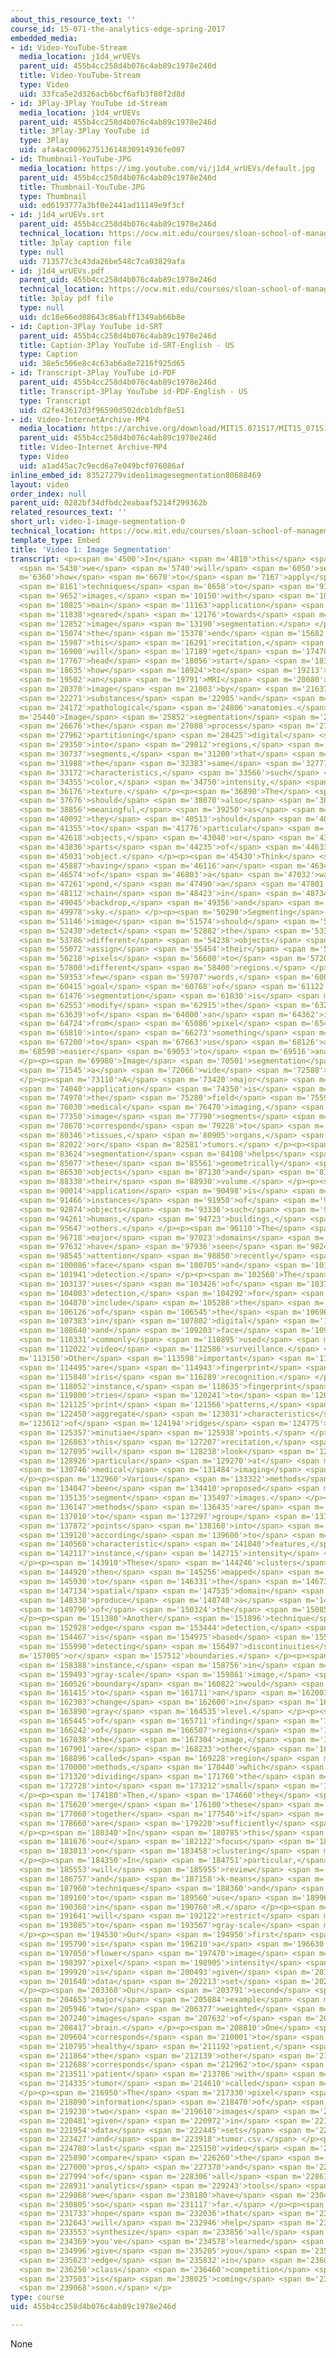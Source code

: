 ```yaml
---
about_this_resource_text: ''
course_id: 15-071-the-analytics-edge-spring-2017
embedded_media:
- id: Video-YouTube-Stream
  media_location: j1d4_wrUEVs
  parent_uid: 455b4cc258d4b076c4ab89c1978e246d
  title: Video-YouTube-Stream
  type: Video
  uid: 33fca5e2d326acb6bcf6afb3f80f2d8d
- id: 3Play-3Play YouTube id-Stream
  media_location: j1d4_wrUEVs
  parent_uid: 455b4cc258d4b076c4ab89c1978e246d
  title: 3Play-3Play YouTube id
  type: 3Play
  uid: afa4ac009627513614830914936fe007
- id: Thumbnail-YouTube-JPG
  media_location: https://img.youtube.com/vi/j1d4_wrUEVs/default.jpg
  parent_uid: 455b4cc258d4b076c4ab89c1978e246d
  title: Thumbnail-YouTube-JPG
  type: Thumbnail
  uid: ed6193777a3bf0e2441ad11149e9f3cf
- id: j1d4_wrUEVs.srt
  parent_uid: 455b4cc258d4b076c4ab89c1978e246d
  technical_location: https://ocw.mit.edu/courses/sloan-school-of-management/15-071-the-analytics-edge-spring-2017/clustering/seeing-the-big-picture-segmenting-images-to-create-data-recitation/video-1-image-segmentation/video-1-image-segmentation-0/j1d4_wrUEVs.srt
  title: 3play caption file
  type: null
  uid: 713577c3c43da26be548c7ca03829afa
- id: j1d4_wrUEVs.pdf
  parent_uid: 455b4cc258d4b076c4ab89c1978e246d
  technical_location: https://ocw.mit.edu/courses/sloan-school-of-management/15-071-the-analytics-edge-spring-2017/clustering/seeing-the-big-picture-segmenting-images-to-create-data-recitation/video-1-image-segmentation/video-1-image-segmentation-0/j1d4_wrUEVs.pdf
  title: 3play pdf file
  type: null
  uid: dc18e66ed88643c86abff1349ab66b8e
- id: Caption-3Play YouTube id-SRT
  parent_uid: 455b4cc258d4b076c4ab89c1978e246d
  title: Caption-3Play YouTube id-SRT-English - US
  type: Caption
  uid: 38e5c506e8c4c63ab6a8e7216f925d65
- id: Transcript-3Play YouTube id-PDF
  parent_uid: 455b4cc258d4b076c4ab89c1978e246d
  title: Transcript-3Play YouTube id-PDF-English - US
  type: Transcript
  uid: d2fe43617d3f96590d502dcb1dbf8e51
- id: Video-InternetArchive-MP4
  media_location: https://archive.org/download/MIT15.071S17/MIT15_071S17_Session_6.4.02_300k.mp4
  parent_uid: 455b4cc258d4b076c4ab89c1978e246d
  title: Video-Internet Archive-MP4
  type: Video
  uid: a1ad45ac7c9ecd6a7e049bcf076086af
inline_embed_id: 83527279video1imagesegmentation80688469
layout: video
order_index: null
parent_uid: 0282bf34dfbdc2eabaaf5214f299362b
related_resources_text: ''
short_url: video-1-image-segmentation-0
technical_location: https://ocw.mit.edu/courses/sloan-school-of-management/15-071-the-analytics-edge-spring-2017/clustering/seeing-the-big-picture-segmenting-images-to-create-data-recitation/video-1-image-segmentation/video-1-image-segmentation-0
template_type: Embed
title: 'Video 1: Image Segmentation'
transcript: <p><span m='4500'>In</span> <span m='4810'>this</span> <span m='5120'>recitation,</span>
  <span m='5430'>we</span> <span m='5740'>will</span> <span m='6050'>see</span> <span
  m='6360'>how</span> <span m='6670'>to</span> <span m='7167'>apply</span> <span m='7664'>clustering</span>
  <span m='8161'>techniques</span> <span m='8658'>to</span> <span m='9155'>segment</span>
  <span m='9652'>images,</span> <span m='10150'>with</span> <span m='10487'>the</span>
  <span m='10825'>main</span> <span m='11163'>application</span> <span m='11501'>being</span>
  <span m='11838'>geared</span> <span m='12176'>towards</span> <span m='12514'>medical</span>
  <span m='12852'>image</span> <span m='13190'>segmentation.</span> </p><p><span m='14770'>At</span>
  <span m='15074'>the</span> <span m='15378'>end</span> <span m='15682'>of</span>
  <span m='15987'>this</span> <span m='16291'>recitation,</span> <span m='16595'>you</span>
  <span m='16900'>will</span> <span m='17189'>get</span> <span m='17478'>a</span>
  <span m='17767'>head</span> <span m='18056'>start</span> <span m='18345'>on</span>
  <span m='18635'>how</span> <span m='18924'>to</span> <span m='19213'>cluster</span>
  <span m='19502'>an</span> <span m='19791'>MRI</span> <span m='20080'>brain</span>
  <span m='20370'>image</span> <span m='21003'>by</span> <span m='21637'>tissue</span>
  <span m='22271'>substances</span> <span m='22905'>and</span> <span m='23538'>locate</span>
  <span m='24172'>pathological</span> <span m='24806'>anatomies.</span> </p><p><span
  m='25440'>Image</span> <span m='25852'>segmentation</span> <span m='26264'>is</span>
  <span m='26676'>the</span> <span m='27088'>process</span> <span m='27500'>of</span>
  <span m='27962'>partitioning</span> <span m='28425'>digital</span> <span m='28887'>images</span>
  <span m='29350'>into</span> <span m='29812'>regions,</span> <span m='30275'>or</span>
  <span m='30737'>segments,</span> <span m='31200'>that</span> <span m='31594'>share</span>
  <span m='31988'>the</span> <span m='32383'>same</span> <span m='32777'>visual</span>
  <span m='33172'>characteristics,</span> <span m='33566'>such</span> <span m='33961'>as</span>
  <span m='34355'>color,</span> <span m='34750'>intensity,</span> <span m='35463'>or</span>
  <span m='36176'>texture.</span> </p><p><span m='36890'>The</span> <span m='37283'>segments</span>
  <span m='37676'>should</span> <span m='38070'>also</span> <span m='38463'>be</span>
  <span m='38856'>meaningful,</span> <span m='39250'>as</span> <span m='39671'>in</span>
  <span m='40092'>they</span> <span m='40513'>should</span> <span m='40934'>correspond</span>
  <span m='41355'>to</span> <span m='41776'>particular</span> <span m='42197'>surfaces,</span>
  <span m='42618'>objects,</span> <span m='43040'>or</span> <span m='43438'>even</span>
  <span m='43836'>parts</span> <span m='44235'>of</span> <span m='44633'>an</span>
  <span m='45031'>object.</span> </p><p><span m='45430'>Think</span> <span m='45658'>of</span>
  <span m='45887'>having</span> <span m='46116'>an</span> <span m='46345'>image</span>
  <span m='46574'>of</span> <span m='46803'>a</span> <span m='47032'>water</span>
  <span m='47261'>pond,</span> <span m='47490'>a</span> <span m='47801'>mountain</span>
  <span m='48112'>chain</span> <span m='48423'>in</span> <span m='48734'>the</span>
  <span m='49045'>backdrop,</span> <span m='49356'>and</span> <span m='49667'>the</span>
  <span m='49978'>sky.</span> </p><p><span m='50290'>Segmenting</span> <span m='50718'>this</span>
  <span m='51146'>image</span> <span m='51574'>should</span> <span m='52002'>ideally</span>
  <span m='52430'>detect</span> <span m='52882'>the</span> <span m='53334'>three</span>
  <span m='53786'>different</span> <span m='54238'>objects</span> <span m='54690'>and</span>
  <span m='55072'>assign</span> <span m='55454'>their</span> <span m='55836'>corresponding</span>
  <span m='56218'>pixels</span> <span m='56600'>to</span> <span m='57200'>three</span>
  <span m='57800'>different</span> <span m='58400'>regions.</span> </p><p><span m='59000'>In</span>
  <span m='59353'>few</span> <span m='59707'>words,</span> <span m='60061'>the</span>
  <span m='60415'>goal</span> <span m='60768'>of</span> <span m='61122'>image</span>
  <span m='61476'>segmentation</span> <span m='61830'>is</span> <span m='62191'>to</span>
  <span m='62553'>modify</span> <span m='62915'>the</span> <span m='63277'>representation</span>
  <span m='63639'>of</span> <span m='64000'>an</span> <span m='64362'>image</span>
  <span m='64724'>from</span> <span m='65086'>pixel</span> <span m='65448'>data</span>
  <span m='65810'>into</span> <span m='66273'>something</span> <span m='66736'>meaningful</span>
  <span m='67200'>to</span> <span m='67663'>us</span> <span m='68126'>and</span> <span
  m='68590'>easier</span> <span m='69053'>to</span> <span m='69516'>analyze.</span>
  </p><p><span m='69980'>Image</span> <span m='70501'>segmentation</span> <span m='71023'>has</span>
  <span m='71545'>a</span> <span m='72066'>wide</span> <span m='72588'>applicability.</span>
  </p><p><span m='73110'>A</span> <span m='73420'>major</span> <span m='73730'>practical</span>
  <span m='74040'>application</span> <span m='74350'>is</span> <span m='74660'>in</span>
  <span m='74970'>the</span> <span m='75280'>field</span> <span m='75590'>of</span>
  <span m='76030'>medical</span> <span m='76470'>imaging,</span> <span m='76910'>where</span>
  <span m='77350'>image</span> <span m='77790'>segments</span> <span m='78230'>often</span>
  <span m='78670'>correspond</span> <span m='79228'>to</span> <span m='79787'>different</span>
  <span m='80346'>tissues,</span> <span m='80905'>organs,</span> <span m='81463'>pathologies,</span>
  <span m='82022'>or</span> <span m='82581'>tumors.</span> </p><p><span m='83140'>Image</span>
  <span m='83624'>segmentation</span> <span m='84108'>helps</span> <span m='84592'>locate</span>
  <span m='85077'>these</span> <span m='85561'>geometrically</span> <span m='86045'>complex</span>
  <span m='86530'>objects</span> <span m='87130'>and</span> <span m='87730'>measure</span>
  <span m='88330'>their</span> <span m='88930'>volume.</span> </p><p><span m='89530'>Another</span>
  <span m='90014'>application</span> <span m='90498'>is</span> <span m='90982'>detecting</span>
  <span m='91466'>instances</span> <span m='91950'>of</span> <span m='92412'>semantic</span>
  <span m='92874'>objects</span> <span m='93336'>such</span> <span m='93798'>as</span>
  <span m='94261'>humans,</span> <span m='94723'>buildings,</span> <span m='95185'>and</span>
  <span m='95647'>others.</span> </p><p><span m='96110'>The</span> <span m='96414'>two</span>
  <span m='96718'>major</span> <span m='97023'>domains</span> <span m='97327'>that</span>
  <span m='97632'>have</span> <span m='97936'>seen</span> <span m='98241'>much</span>
  <span m='98545'>attention</span> <span m='98850'>recently</span> <span m='99468'>include</span>
  <span m='100086'>face</span> <span m='100705'>and</span> <span m='101323'>pedestrian</span>
  <span m='101941'>detection.</span> </p><p><span m='102560'>The</span> <span m='102848'>main</span>
  <span m='103137'>uses</span> <span m='103426'>of</span> <span m='103715'>facial</span>
  <span m='104003'>detection,</span> <span m='104292'>for</span> <span m='104581'>instance,</span>
  <span m='104870'>include</span> <span m='105288'>the</span> <span m='105707'>development</span>
  <span m='106126'>of</span> <span m='106545'>the</span> <span m='106964'>auto-focus</span>
  <span m='107383'>in</span> <span m='107802'>digital</span> <span m='108221'>cameras</span>
  <span m='108640'>and</span> <span m='109203'>face</span> <span m='109767'>recognition</span>
  <span m='110331'>commonly</span> <span m='110895'>used</span> <span m='111458'>in</span>
  <span m='112022'>video</span> <span m='112586'>surveillance.</span> </p><p><span
  m='113150'>Other</span> <span m='113598'>important</span> <span m='114046'>applications</span>
  <span m='114495'>are</span> <span m='114943'>fingerprint</span> <span m='115392'>and</span>
  <span m='115840'>iris</span> <span m='116289'>recognition.</span> </p><p><span m='117470'>For</span>
  <span m='118052'>instance,</span> <span m='118635'>fingerprint</span> <span m='119217'>recognition</span>
  <span m='119800'>tries</span> <span m='120241'>to</span> <span m='120683'>identify</span>
  <span m='121125'>print</span> <span m='121566'>patterns,</span> <span m='122008'>including</span>
  <span m='122450'>aggregate</span> <span m='123031'>characteristics</span> <span
  m='123612'>of</span> <span m='124194'>ridges</span> <span m='124775'>and</span>
  <span m='125357'>minutiae</span> <span m='125938'>points.</span> </p><p><span m='126520'>In</span>
  <span m='126863'>this</span> <span m='127207'>recitation,</span> <span m='127551'>we</span>
  <span m='127895'>will</span> <span m='128238'>look</span> <span m='128582'>in</span>
  <span m='128926'>particular</span> <span m='129270'>at</span> <span m='130008'>the</span>
  <span m='130746'>medical</span> <span m='131484'>imaging</span> <span m='132222'>application.</span>
  </p><p><span m='132960'>Various</span> <span m='133322'>methods</span> <span m='133685'>have</span>
  <span m='134047'>been</span> <span m='134410'>proposed</span> <span m='134772'>to</span>
  <span m='135135'>segment</span> <span m='135497'>images.</span> </p><p><span m='135860'>Clustering</span>
  <span m='136147'>methods</span> <span m='136435'>are</span> <span m='136722'>used</span>
  <span m='137010'>to</span> <span m='137297'>group</span> <span m='137585'>the</span>
  <span m='137872'>points</span> <span m='138160'>into</span> <span m='138640'>clusters</span>
  <span m='139120'>according</span> <span m='139600'>to</span> <span m='140080'>their</span>
  <span m='140560'>characteristic</span> <span m='141040'>features,</span> <span m='141520'>for</span>
  <span m='142117'>instance,</span> <span m='142715'>intensity</span> <span m='143312'>values.</span>
  </p><p><span m='143910'>These</span> <span m='144246'>clusters</span> <span m='144583'>are</span>
  <span m='144920'>then</span> <span m='145256'>mapped</span> <span m='145593'>back</span>
  <span m='145930'>to</span> <span m='146331'>the</span> <span m='146732'>original</span>
  <span m='147134'>spatial</span> <span m='147535'>domain</span> <span m='147937'>to</span>
  <span m='148338'>produce</span> <span m='148740'>a</span> <span m='149268'>segmentation</span>
  <span m='149796'>of</span> <span m='150324'>the</span> <span m='150852'>image.</span>
  </p><p><span m='151380'>Another</span> <span m='151896'>technique</span> <span m='152412'>is</span>
  <span m='152928'>edge</span> <span m='153444'>detection,</span> <span m='153960'>which</span>
  <span m='154467'>is</span> <span m='154975'>based</span> <span m='155482'>on</span>
  <span m='155990'>detecting</span> <span m='156497'>discontinuities</span> <span
  m='157005'>or</span> <span m='157512'>boundaries.</span> </p><p><span m='158020'>For</span>
  <span m='158388'>instance,</span> <span m='158756'>in</span> <span m='159125'>a</span>
  <span m='159493'>gray-scale</span> <span m='159861'>image,</span> <span m='160230'>a</span>
  <span m='160526'>boundary</span> <span m='160822'>would</span> <span m='161118'>correspond</span>
  <span m='161415'>to</span> <span m='161711'>an</span> <span m='162007'>abrupt</span>
  <span m='162303'>change</span> <span m='162600'>in</span> <span m='163245'>the</span>
  <span m='163890'>gray</span> <span m='164535'>level.</span> </p><p><span m='165180'>Instead</span>
  <span m='165445'>of</span> <span m='165711'>finding</span> <span m='165976'>boundaries</span>
  <span m='166242'>of</span> <span m='166507'>regions</span> <span m='166773'>in</span>
  <span m='167038'>the</span> <span m='167304'>image,</span> <span m='167570'>there</span>
  <span m='167901'>are</span> <span m='168233'>other</span> <span m='168565'>techniques</span>
  <span m='168896'>called</span> <span m='169228'>region</span> <span m='169560'>growing</span>
  <span m='170000'>methods,</span> <span m='170440'>which</span> <span m='170880'>start</span>
  <span m='171320'>dividing</span> <span m='171760'>the</span> <span m='172244'>image</span>
  <span m='172728'>into</span> <span m='173212'>small</span> <span m='173696'>regions.</span>
  </p><p><span m='174180'>Then,</span> <span m='174660'>they</span> <span m='175140'>sequentially</span>
  <span m='175620'>merge</span> <span m='176100'>these</span> <span m='176580'>regions</span>
  <span m='177060'>together</span> <span m='177540'>if</span> <span m='178100'>they</span>
  <span m='178660'>are</span> <span m='179220'>sufficiently</span> <span m='179780'>similar.</span>
  </p><p><span m='180340'>In</span> <span m='180785'>this</span> <span m='181231'>recitation,</span>
  <span m='181676'>our</span> <span m='182122'>focus</span> <span m='182567'>is</span>
  <span m='183013'>on</span> <span m='183458'>clustering</span> <span m='183904'>methods.</span>
  </p><p><span m='184350'>In</span> <span m='184751'>particular,</span> <span m='185152'>we</span>
  <span m='185553'>will</span> <span m='185955'>review</span> <span m='186356'>hierarchical</span>
  <span m='186757'>and</span> <span m='187158'>k-means</span> <span m='187560'>clustering</span>
  <span m='187960'>techniques</span> <span m='188360'>and</span> <span m='188760'>how</span>
  <span m='189160'>to</span> <span m='189560'>use</span> <span m='189960'>them</span>
  <span m='190360'>in</span> <span m='190760'>R.</span> </p><p><span m='191160'>We</span>
  <span m='191641'>will</span> <span m='192122'>restrict</span> <span m='192604'>ourselves</span>
  <span m='193085'>to</span> <span m='193567'>gray-scale</span> <span m='194048'>images.</span>
  </p><p><span m='194530'>Our</span> <span m='194950'>first</span> <span m='195370'>example</span>
  <span m='195790'>is</span> <span m='196210'>a</span> <span m='196630'>low-resolution</span>
  <span m='197050'>flower</span> <span m='197470'>image</span> <span m='197890'>whose</span>
  <span m='198397'>pixel</span> <span m='198905'>intensity</span> <span m='199412'>information</span>
  <span m='199920'>is</span> <span m='200493'>given</span> <span m='201066'>the</span>
  <span m='201640'>data</span> <span m='202213'>set</span> <span m='202786'>flower.csv.</span>
  </p><p><span m='203360'>Our</span> <span m='203791'>second</span> <span m='204222'>and</span>
  <span m='204653'>major</span> <span m='205084'>example</span> <span m='205515'>involves</span>
  <span m='205946'>two</span> <span m='206377'>weighted</span> <span m='206808'>MRI</span>
  <span m='207240'>images</span> <span m='207632'>of</span> <span m='208025'>the</span>
  <span m='208417'>brain.</span> </p><p><span m='208810'>One</span> <span m='209207'>image</span>
  <span m='209604'>corresponds</span> <span m='210001'>to</span> <span m='210398'>a</span>
  <span m='210795'>healthy</span> <span m='211192'>patient,</span> <span m='211590'>and</span>
  <span m='211864'>the</span> <span m='212139'>other</span> <span m='212413'>one</span>
  <span m='212688'>corresponds</span> <span m='212962'>to</span> <span m='213237'>a</span>
  <span m='213511'>patient</span> <span m='213786'>with</span> <span m='214060'>a</span>
  <span m='214335'>tumor</span> <span m='214610'>called</span> <span m='215780'>oligodendroglioma.</span>
  </p><p><span m='216950'>The</span> <span m='217330'>pixel</span> <span m='217710'>intensity</span>
  <span m='218090'>information</span> <span m='218470'>of</span> <span m='218850'>these</span>
  <span m='219230'>two</span> <span m='219610'>images</span> <span m='219990'>are</span>
  <span m='220481'>given</span> <span m='220972'>in</span> <span m='221463'>the</span>
  <span m='221954'>data</span> <span m='222445'>sets</span> <span m='222936'>healthy</span>
  <span m='223427'>and</span> <span m='223918'>tumor.csv.</span> </p><p><span m='224410'>The</span>
  <span m='224780'>last</span> <span m='225150'>video</span> <span m='225520'>will</span>
  <span m='225890'>compare</span> <span m='226260'>the</span> <span m='226630'>use,</span>
  <span m='227000'>pros,</span> <span m='227370'>and</span> <span m='227682'>cons</span>
  <span m='227994'>of</span> <span m='228306'>all</span> <span m='228619'>the</span>
  <span m='228931'>analytics</span> <span m='229243'>tools</span> <span m='229556'>that</span>
  <span m='229868'>we</span> <span m='230180'>have</span> <span m='230493'>seen</span>
  <span m='230805'>so</span> <span m='231117'>far.</span> </p><p><span m='231430'>I</span>
  <span m='231733'>hope</span> <span m='232036'>that</span> <span m='232340'>this</span>
  <span m='232643'>will</span> <span m='232946'>help</span> <span m='233250'>you</span>
  <span m='233553'>synthesize</span> <span m='233856'>all</span> <span m='234160'>that</span>
  <span m='234369'>you've</span> <span m='234578'>learned</span> <span m='234787'>to</span>
  <span m='234996'>give</span> <span m='235205'>you</span> <span m='235414'>an</span>
  <span m='235623'>edge</span> <span m='235832'>in</span> <span m='236041'>the</span>
  <span m='236250'>class</span> <span m='236460'>competition</span> <span m='236981'>that</span>
  <span m='237503'>is</span> <span m='238025'>coming</span> <span m='238546'>up</span>
  <span m='239068'>soon.</span> </p>
type: course
uid: 455b4cc258d4b076c4ab89c1978e246d

---
```

None